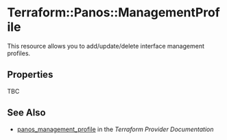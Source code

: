 # Terraform::Panos::ManagementProfile

This resource allows you to add/update/delete interface management profiles.

## Properties

TBC

## See Also

* [panos_management_profile](https://www.terraform.io/docs/providers/panos/r/management_profile.html) in the _Terraform Provider Documentation_